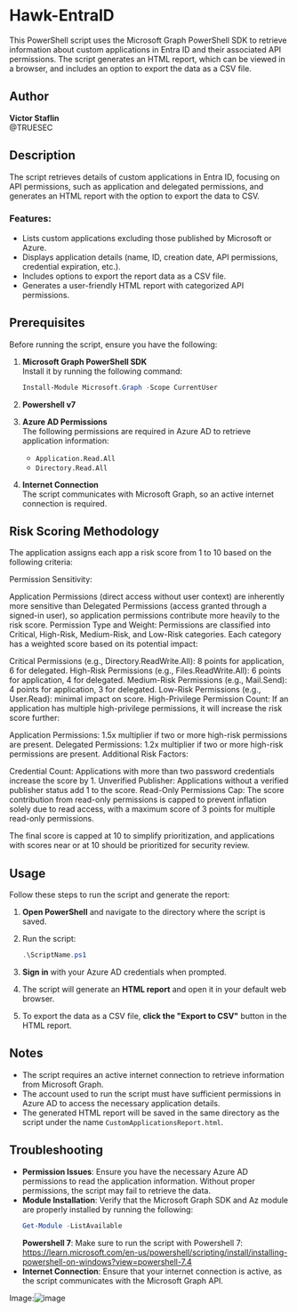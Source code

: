 
# Hawk-EntraID

This PowerShell script uses the Microsoft Graph PowerShell SDK to retrieve information about custom applications in Entra ID and their associated API permissions. The script generates an HTML report, which can be viewed in a browser, and includes an option to export the data as a CSV file.

## Author

**Victor Staflin**  
@TRUESEC

## Description

The script retrieves details of custom applications in Entra ID, focusing on API permissions, such as application and delegated permissions, and generates an HTML report with the option to export the data to CSV.

### Features:
- Lists custom applications excluding those published by Microsoft or Azure.
- Displays application details (name, ID, creation date, API permissions, credential expiration, etc.).
- Includes options to export the report data as a CSV file.
- Generates a user-friendly HTML report with categorized API permissions.

## Prerequisites

Before running the script, ensure you have the following:

1. **Microsoft Graph PowerShell SDK**  
   Install it by running the following command:
   ```powershell
   Install-Module Microsoft.Graph -Scope CurrentUser
   ```
2. **Powershell v7**
   
4. **Azure AD Permissions**  
   The following permissions are required in Azure AD to retrieve application information:
   - `Application.Read.All`
   - `Directory.Read.All`

5. **Internet Connection**  
   The script communicates with Microsoft Graph, so an active internet connection is required.

## Risk Scoring Methodology
The application assigns each app a risk score from 1 to 10 based on the following criteria:

Permission Sensitivity:

Application Permissions (direct access without user context) are inherently more sensitive than Delegated Permissions (access granted through a signed-in user), so application permissions contribute more heavily to the risk score.
Permission Type and Weight: Permissions are classified into Critical, High-Risk, Medium-Risk, and Low-Risk categories. Each category has a weighted score based on its potential impact:

Critical Permissions (e.g., Directory.ReadWrite.All): 8 points for application, 6 for delegated.
High-Risk Permissions (e.g., Files.ReadWrite.All): 6 points for application, 4 for delegated.
Medium-Risk Permissions (e.g., Mail.Send): 4 points for application, 3 for delegated.
Low-Risk Permissions (e.g., User.Read): minimal impact on score.
High-Privilege Permission Count: If an application has multiple high-privilege permissions, it will increase the risk score further:

Application Permissions: 1.5x multiplier if two or more high-risk permissions are present.
Delegated Permissions: 1.2x multiplier if two or more high-risk permissions are present.
Additional Risk Factors:

Credential Count: Applications with more than two password credentials increase the score by 1.
Unverified Publisher: Applications without a verified publisher status add 1 to the score.
Read-Only Permissions Cap: The score contribution from read-only permissions is capped to prevent inflation solely due to read access, with a maximum score of 3 points for multiple read-only permissions.

The final score is capped at 10 to simplify prioritization, and applications with scores near or at 10 should be prioritized for security review.



## Usage

Follow these steps to run the script and generate the report:

1. **Open PowerShell** and navigate to the directory where the script is saved.

2. Run the script:
   ```powershell
   .\ScriptName.ps1
   ```

3. **Sign in** with your Azure AD credentials when prompted.

4. The script will generate an **HTML report** and open it in your default web browser.

5. To export the data as a CSV file, **click the "Export to CSV"** button in the HTML report.

## Notes

- The script requires an active internet connection to retrieve information from Microsoft Graph.
- The account used to run the script must have sufficient permissions in Azure AD to access the necessary application details.
- The generated HTML report will be saved in the same directory as the script under the name `CustomApplicationsReport.html`.


## Troubleshooting

- **Permission Issues**: Ensure you have the necessary Azure AD permissions to read the application information. Without proper permissions, the script may fail to retrieve the data.
- **Module Installation**: Verify that the Microsoft Graph SDK and Az module are properly installed by running the following:
   ```powershell
   Get-Module -ListAvailable
   ```
   **Powershell 7**: Make sure to run the script with Powershell 7: https://learn.microsoft.com/en-us/powershell/scripting/install/installing-powershell-on-windows?view=powershell-7.4
- **Internet Connection**: Ensure that your internet connection is active, as the script communicates with the Microsoft Graph API.

Image:![image](https://github.com/user-attachments/assets/7632f25a-7512-4041-9eb5-9ee50c1cb3b6)
